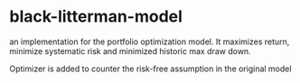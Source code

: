 # black-litterman-model
an implementation for the portfolio optimization model. It maximizes return, minimize systematic risk and
minimized historic max draw down.

Optimizer is added to counter the risk-free assumption in the original model
